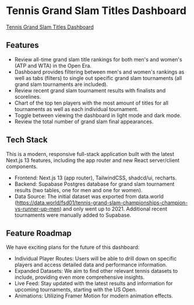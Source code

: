 # Tennis Grand Slam Titles Dashboard

[Tennis Grand Slam Titles Dashboard](urlcomingsoon)

## Features

- Review all-time grand slam title rankings for both men's and women's (ATP and WTA) in the Open Era.
- Dashboard provides filtering between men's and women's rankings as well as tabs (filters) to single out specific grand slam tournaments (all grand slam tournaments are included).
- Review recent grand slam tournament results with finalists and scorelines.
- Chart of the top ten players with the most amount of titles for all tournaments as well as each individual tournament.
- Toggle between viewing the dashboard in light mode and dark mode.
- Review the total number of grand slam final appearances.

## Tech Stack

This is a modern, responsive full-stack application built with the latest Next.js 13 features, including the app router and new React server/client components.

- Frontend: Next.js 13 (app router), TailwindCSS, shadcd/ui, recharts.
- Backend: Supabase Postgres database for grand slam tournament results (two tables, one for men and one for women).
- Data Source: The initial dataset was exported from data.world (https://data.world/fsd01/tennis-grand-slam-championships-champion-vs-runner-up-men) and only went up to 2021. Additional recent tournaments were manually added to Supabase.

## Feature Roadmap

We have exciting plans for the future of this dashboard:

- Individual Player Routes: Users will be able to drill down on specific players and access detailed data and performance information.
- Expanded Datasets: We aim to find other relevant tennis datasets to include, providing even more comprehensive insights.
- Live Feed: Stay updated with the latest results and information for upcoming tournaments, starting with the US Open.
- Animations: Utilizing Framer Motion for modern animation effects.